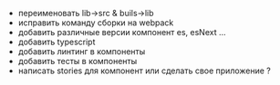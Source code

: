 
- переименовать lib->src & buils->lib
- исправить команду сборки на webpack
- добавить различные версии компонент es, esNext ...
- добавить typescript
- добавить линтинг в компоненты
- добавить тесты в компоненты
- написать stories для компонент или сделать свое приложение ?